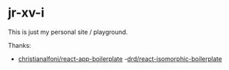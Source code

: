 # jr-xv-i

This is just my personal site / playground.

Thanks:
- [christianalfoni/react-app-boilerplate](https://github.com/christianalfoni/react-app-boilerplate)
-[drd/react-isomorphic-boilerplate](https://github.com/drd/react-isomorphic-boilerplate)